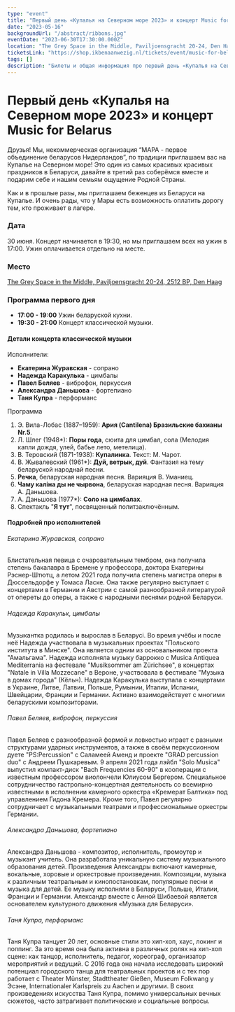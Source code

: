 ```yaml
---
type: "event"
title: "Первый день «Купалья на Северном море 2023» и концерт Music for Belarus"
date: "2023-05-16"
backgroundUrl: "/abstract/ribbons.jpg"
eventDate: "2023-06-30T17:30:00.000Z"
location: "The Grey Space in the Middle, Paviljoensgracht 20-24, Den Haag"
ticketsLink: "https://shop.ikbenaanwezig.nl/tickets/event/music-for-belarus-2023"
tags: []
description: "Билеты и общая информация про первый день «Купалья на Северном море 2023» и концерт Music for Belarus"
---
```


# Первый день «Купалья на Северном море 2023» и концерт Music for Belarus

Друзья! Мы, некоммерческая организация “МАРА - первое объединение беларусов Нидерландов”, по традиции приглашаем вас на Купалье на Северном море!
Это один из самых красивых красивых праздников в Беларуси, давайте в третий раз соберёмся вместе и подарим себе и нашим семьям ощущение Родной Страны.

Как и в прошлые разы, мы приглашаем беженцев из Беларуси на Купалье. И очень рады, что у Мары есть возможность оплатить дорогу тем, кто проживает в лагере.

### Дата
30 июня. Концерт начинается в 19:30, но мы приглашаем всех на ужин в 17:00. Ужин оплачивается отдельно на месте. 

### Место
[The Grey Space in the Middle, Paviljoensgracht 20-24, 2512 BP, Den Haag](https://goo.gl/maps/Kmi2kzQXV2971sjG8)

### Программа первого дня
- **17:00 - 19:00** Ужин беларуской кухни.
- **19:30 - 21:00** Концерт классической музыки.

#### Детали концерта классической музыки

Исполнители:
* **Екатерина Журавская** - сопрано
* **Надежда Каракулька** - цимбалы
* **Павел Беляев** - виброфон, перкуссия
* **Александра Даньшова** - фортепиано
* **Таня Купра** - перформанс

Программа
1. Э. Вила-Лобас (1887–1959): **Ария (Cantilena) Бразильские бахианы Nr.5**.
2. Л. Шлег (1948*): **Поры года**, сюита для цимбал, сола (Мелодия капли дождя, улей, бабье лето, метелица).
3. В. Теровский (1871-1938): **Купалинка**. Текст: М. Чарот.
4. В. Жывалевский (1961*): **Дуй, ветрык, дуй**. Фантазия на тему беларуской народнай песни.
5. **Речка**, беларуская народная песня. Варияция В. Уманиец.
6. **Чаму каліна ды не чырвона**, беларуская народная песня. Варияция А. Даньшова.
7. А. Даньшова (1977*): **Соло на цимбалах**.
8. Спектакль "**Я тут**", посвященный политзаключённым.

#### Подробней про исполнителей

###### Екатерина Журавская, сопрано

Блистательная певица с очаровательным тембром, она получила степень бакалавра
в Бремене у профессора, доктора Екатерины Рэснер-Штютц, а летом 2021
года получила степень магистра оперы в Дюссельдорфе у Томаса Ласке.
Она также регулярно выступает с концертами в Германии и Австрии с
самой разнообразной литературой от опереты до оперы, а также с
народными песнями родной Беларуси.

###### Надежда Каракульк, цимбалы

Музыкантка родилась и вырослав в Беларусі. Во время учёбы и после неё
Надежда участвовала в музыкальных проектах "Польского института в
Минске". Она является одним из основальником проекта "Амальгама".
Надежда исполняла музыку баррокко с Musica Antiquea Mediterrania на
фестевале "Musiksommer am Zürichsee", в концертах "Natale in Villa
Mozzecane" в Вероне, участвовала в фестивале "Музыка в домах города"
(Кёльн). Надежда Каракулька выступала с концертами в Украине, Литве,
Латвии, Польше, Румынии, Италии, Испании, Швейцарии, Франции и
Германии. Активно взаимодействует с многими беларускими композиторами.

###### Павел Беляев, виброфон, перкуссия

Павел Беляев с разнообразной формой и ловкостью играет с разными
структурами ударных инструментов, а также в своём перкуссионном дуете
"PS:Percussion" с Саламеей Аменд и проекте "GRAD percussion duo" с
Андреем Пушкаревым. 9 апреля 2021 года лэйбл "Solo Musica" выпустил
компакт-диск "Bach Frequencies 60-90" в кооперации с известным
профессором виолончели Юлиусом Бергером. Специальное сотрудничество
гастрольно-концертная деятельность со всемирно известными
в исполнении камерного оркестра «Кремерат Балтика» под управлением Гидона Кремера.
Кроме того, Павел регулярно сотрудничает с музыкальными театрами и
профессиональные оркестры Германии.

###### Александра Даньшова, фортепиано

Александра Даньшова - композитор, исполнитель, промоутер и музыкант
учитель. Она разработала уникальную систему музыкального образования детей.
Произведения Александры включают камерные, вокальные, хоровые и оркестровые произведения.
Композиции, музыка к различным театральным и кинопостановкам, популярные
песни и музыка для детей. Ее музыку исполняли в Беларуси, Польше,
Италии, Франции и Германии. Александр вместе с Анной Шибаевой
является основателем культурного движения «Музыка для Беларуси».

###### Таня Купра, перформанс

Таня Купра танцует 20 лет, основные стили
это хип-хоп, хаус, локинг и поппинг. За это время она была
активна в различных ролях на хип-хоп сцене: как танцор, исполнитель,
педагог, хореограф, организатор мероприятий и ведущий. С 2016 года
она начала исследовать широкий потенциал городского танца для
театральных проектов и с тех пор работает с Theater Münster,
Stadttheater Gießen, Museum Folkwang у Эсэне, Internationaler
Karlspreis zu Aachen и другими. В своих произведениях искусства Таня Купра,
помимо универсальных вечных сюжетов, часто затрагивает политические и
социальные вопросы.
